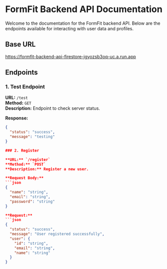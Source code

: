 
# FormFit Backend API Documentation

Welcome to the documentation for the FormFit backend API. Below are the endpoints available for interacting with user data and profiles.

## Base URL
https://formfit-backend-api-firestore-jgyozsb3oq-uc.a.run.app


## Endpoints

### 1. Test Endpoint

**URL:** `/test`  
**Method:** `GET`  
**Description:** Endpoint to check server status.

**Response:**
```json
{
  "status": "success",
  "message": "testing"
}

### 2. Register

**URL:** `/register`  
**Method:** `POST`  
**Description:** Register a new user.

**Request Body:**
```json
{
  "name": "string",
  "email": "string",
  "password": "string"
}

**Request:**
```json
{
  "status": "success",
  "message": "User registered successfully",
  "user": {
    "id": "string",
    "email": "string",
    "name": "string"
  }
}

